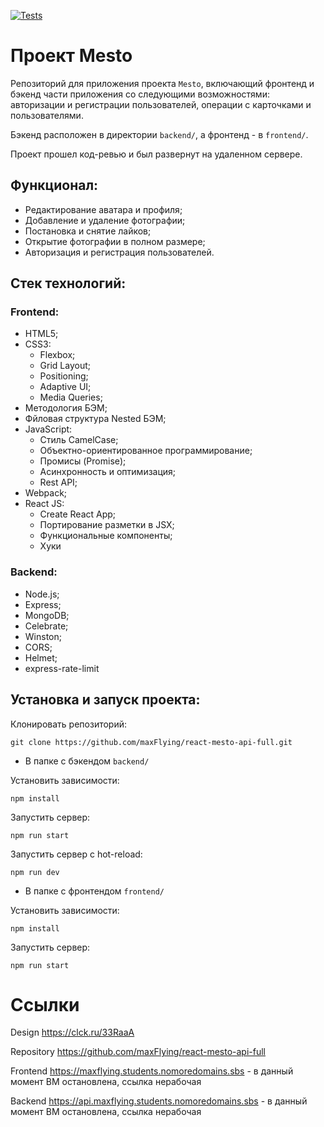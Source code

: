 [![Tests](https://github.com/maxFlying/react-mesto-api-full/actions/workflows/tests.yml/badge.svg)](https://github.com/maxFlying/react-mesto-api-full/actions/workflows/tests.yml)

# Проект Mesto
Репозиторий для приложения проекта `Mesto`, включающий фронтенд и бэкенд части приложения со следующими возможностями: авторизации и регистрации пользователей, операции с карточками и пользователями. 

Бэкенд расположен в директории `backend/`, а фронтенд - в `frontend/`. 

Проект прошел код-ревью и был развернут на удаленном сервере.

## Функционал:
- Редактирование аватара и профиля;
- Добавление и удаление фотографии;
- Постановка и снятие лайков;
- Открытие фотографии в полном размере;
- Авторизация и регистрация пользователей.

## Стек технологий:
### Frontend:
- HTML5;
- CSS3:
  - Flexbox;
  - Grid Layout;
  - Positioning;
  - Adaptive UI;
  - Media Queries;
- Методология БЭМ;
- Фйловая структура Nested БЭМ;
- JavaScript:
  - Стиль CamelCase;
  - Объектно-ориентированное программирование;
  - Промисы (Promise);
  - Асинхронность и оптимизация;
  - Rest API;
- Webpack;
- React JS:
  - Create React App;
  - Портирование разметки в JSX;
  - Функциональные компоненты;
  - Хуки

### Backend:
- Node.js;
- Express;
- MongoDB;
- Сelebrate;
- Winston;
- CORS;
- Helmet;
- express-rate-limit

## Установка и запуск проекта:
Клонировать репозиторий:

    git clone https://github.com/maxFlying/react-mesto-api-full.git

- В папке с бэкендом `backend/`

Установить зависимости:

    npm install

Запустить сервер:

    npm run start

Запустить сервер с hot-reload:

    npm run dev

- В папке с фронтендом `frontend/`

Установить зависимости:

    npm install

Запустить сервер:

    npm run start
  
# Cсылки

Design https://clck.ru/33RaaA

Repository https://github.com/maxFlying/react-mesto-api-full

Frontend https://maxflying.students.nomoredomains.sbs - в данный момент ВМ остановлена, ссылка нерабочая

Backend https://api.maxflying.students.nomoredomains.sbs - в данный момент ВМ остановлена, ссылка нерабочая

